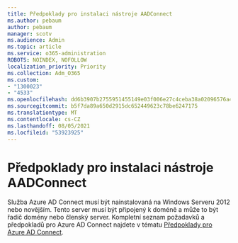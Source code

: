 ```yaml
---
title: Předpoklady pro instalaci nástroje AADConnect
ms.author: pebaum
author: pebaum
manager: scotv
ms.audience: Admin
ms.topic: article
ms.service: o365-administration
ROBOTS: NOINDEX, NOFOLLOW
localization_priority: Priority
ms.collection: Adm_O365
ms.custom:
- "1300023"
- "4533"
ms.openlocfilehash: dd6b3907b2755951455149e03f006e27c4ceba38a02096576a46992c4352d675
ms.sourcegitcommit: b5f7da89a650d2915dc652449623c78be6247175
ms.translationtype: MT
ms.contentlocale: cs-CZ
ms.lasthandoff: 08/05/2021
ms.locfileid: "53923925"
---
```

# <a name="pre-requisites-for-installing-aadconnect"></a>Předpoklady pro instalaci nástroje AADConnect

Služba Azure AD Connect musí být nainstalovaná na Windows Serveru 2012 nebo novějším. Tento server musí být připojený k doméně a může to být řadič domény nebo členský server.  Kompletní seznam požadavků a předpokladů pro Azure AD Connect najdete v tématu [Předpoklady pro Azure AD Connect](https://docs.microsoft.com/azure/active-directory/hybrid/how-to-connect-install-prerequisites).
